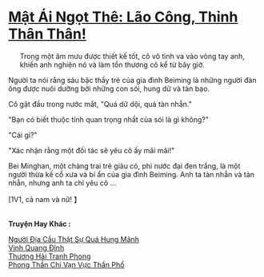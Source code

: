 <a href="https://truyentiki.com/mat-ai-ngot-the-lao-cong-thinh-than-than.33655/" title="Mật Ái Ngọt Thê: Lão Công, Thỉnh Thân Thân!"><h1>Mật Ái Ngọt Thê: Lão Công, Thỉnh Thân Thân!</h1></a><div style="display:table"><img align="right" style="float: left; padding: 10px;" src="https://truyentiki.com/images/story/200x260/33655.jpg" alt="">Trong một âm mưu được thiết kế tốt, cô vô tình va vào vòng tay anh, khiến anh nghiện nó và làm tổn thương cô kể từ bây giờ. <p></p> Người ta nói rằng sáu bậc thầy trẻ của gia đình Beiming là những người đàn ông được nuôi dưỡng bởi những con sói, hung dữ và tàn bạo. <p></p> Cô gật đầu trong nước mắt, "Quá dữ dội, quá tàn nhẫn." <p></p> "Bạn có biết thuộc tính quan trọng nhất của sói là gì không?" <p></p> "Cái gì?" <p></p> "Xác nhận rằng một đối tác sẽ yêu cô ấy mãi mãi!" <p></p> Bei Minghan, một chàng trai trẻ giàu có, phi nước đại đen trắng, là một người thừa kế cổ xưa và bí ẩn của gia đình Beiming. Anh ta tàn nhẫn và tàn nhẫn, nhưng anh ta chỉ yêu cô ... <p></p> [1V1, cả nam và nữ! 】</div><p><br><b>Truyện Hay Khác :</b></p><a href="https://truyentiki.com/nguoi-dia-cau-that-su-qua-hung-manh.33654/" alt="Người Địa Cầu Thật Sự Quá Hung Mãnh">Người Địa Cầu Thật Sự Quá Hung Mãnh</a><br/><a href="https://github.com/nownovels/top500/tree/master/truyenhay/33689/" alt="Vinh Quang Đỉnh">Vinh Quang Đỉnh</a><br/><a href="https://github.com/nownovels/top500/tree/master/truyenhay/33696/" alt="Thương Hải Tranh Phong">Thương Hải Tranh Phong</a><br/><a href="https://www.wattpad.com/story/228129158-phong-thn-chi-vn-vc-thn-ph" alt="Phong Thần Chi Vạn Vực Thần Phổ">Phong Thần Chi Vạn Vực Thần Phổ</a><br/>